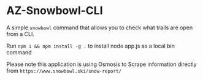 # AZ-Snowbowl-CLI
A simple `snowbowl` command that allows you to check what trails are open from a CLI.

Run `npm i && npm install -g .` to install node app.js as a local bin command

Please note this application is using Osmosis to Scrape information directly from `https://www.snowbowl.ski/snow-report/`

